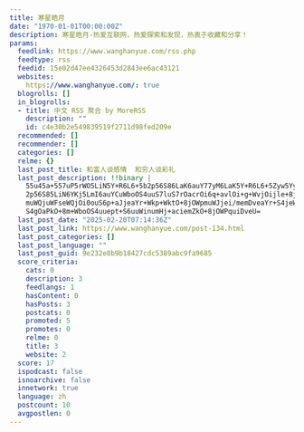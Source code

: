 ```yaml
---
title: 寒星皓月
date: "1970-01-01T00:00:00Z"
description: 寒星皓月-热爱互联网，热爱探索和发现，热衷于收藏和分享！
params:
  feedlink: https://www.wanghanyue.com/rss.php
  feedtype: rss
  feedid: 15e02d47ee4326453d2843ee6ac43121
  websites:
    https://www.wanghanyue.com/: true
  blogrolls: []
  in_blogrolls:
  - title: 中文 RSS 聚合 by MoreRSS
    description: ""
    id: c4e30b2e549839519f2711d98fed209e
  recommended: []
  recommender: []
  categories: []
  relme: {}
  last_post_title: 和富人谈感情  和穷人谈彩礼
  last_post_description: !!binary |
    55u45a+557uP5rWO5LiN5Y+R6L6+5b2p56S86LaK6auY77yM6LaK5Y+R6L6+5Zyw5Yy65b
    2p56S85LiN6YKj5LmI6auYCuWboOS4uuS7luS7rOacrOi6q+avlOi+g+WvjOijle+8jOWp
    muWQjuWFseWQjOi0ouS6p+aJjeaYr+Wkp+WktO+8jOWpmuWJjei/memDveaYr+S4jeWAvO
    S4gOaPkO+8m+WboOS4uuept+S6uuWinumHj+aciemZkO+8jOWPquiDveU=
  last_post_date: "2025-02-20T07:14:36Z"
  last_post_link: https://www.wanghanyue.com/post-134.html
  last_post_categories: []
  last_post_language: ""
  last_post_guid: 9e232e8b9b18427cdc5389abc9fa9685
  score_criteria:
    cats: 0
    description: 3
    feedlangs: 1
    hasContent: 0
    hasPosts: 3
    postcats: 0
    promoted: 5
    promotes: 0
    relme: 0
    title: 3
    website: 2
  score: 17
  ispodcast: false
  isnoarchive: false
  innetwork: true
  language: zh
  postcount: 10
  avgpostlen: 0
---
```

